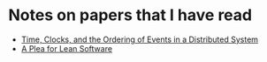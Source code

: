 # Notes on papers that I have read

- [Time, Clocks, and the Ordering of Events in a Distributed System](./time-clocks-and-the-ordering-of-events-in-a-distributed-system.md)
- [A Plea for Lean Software](./a-plea-for-lean-software.md)
